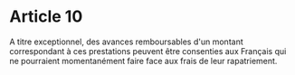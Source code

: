# Article 10

A titre exceptionnel, des avances remboursables d'un montant correspondant à ces prestations peuvent être consenties aux Français qui ne pourraient momentanément faire face aux frais de leur rapatriement.
